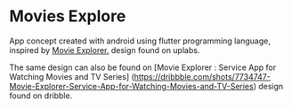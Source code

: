 # Movies Explore

App concept created with android using flutter programming language, inspired by [Movie Explorer.](https://www.uplabs.com/posts/movie-explorer-service-app-for-watching-movies-and-tv-series) design found on uplabs.

The same design can also be found on [Movie Explorer : Service App for Watching Movies and TV Series] (https://dribbble.com/shots/7734747-Movie-Explorer-Service-App-for-Watching-Movies-and-TV-Series) design found on dribble.

